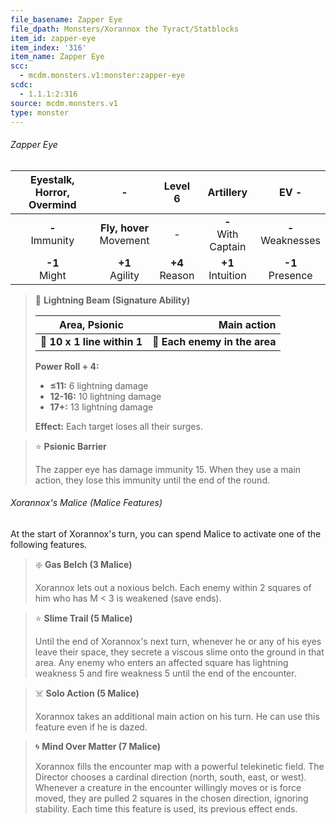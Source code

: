 ```yaml
---
file_basename: Zapper Eye
file_dpath: Monsters/Xorannox the Tyract/Statblocks
item_id: zapper-eye
item_index: '316'
item_name: Zapper Eye
scc:
  - mcdm.monsters.v1:monster:zapper-eye
scdc:
  - 1.1.1:2:316
source: mcdm.monsters.v1
type: monster
---
```


###### Zapper Eye

| Eyestalk, Horror, Overmind |              -               |      Level 6       |        Artillery        |         EV -          |
| :------------------------: | :--------------------------: | :----------------: | :---------------------: | :-------------------: |
|    **-**<br/> Immunity     | **Fly, hover**<br/> Movement |         -          | **-**<br/> With Captain | **-**<br/> Weaknesses |
|     **-1**<br/> Might      |     **+1**<br/> Agility      | **+4**<br/> Reason |  **+1**<br/> Intuition  | **-1**<br/> Presence  |

<!-- -->
> 🔳 **Lightning Beam (Signature Ability)**
>
> | **Area, Psionic**           |               **Main action** |
> | --------------------------- | ----------------------------: |
> | **📏 10 x 1 line within 1** | **🎯 Each enemy in the area** |
>
> **Power Roll + 4:**
>
> - **≤11:** 6 lightning damage
> - **12-16:** 10 lightning damage
> - **17+:** 13 lightning damage
>
> **Effect:** Each target loses all their surges.

<!-- -->
> ⭐️ **Psionic Barrier**
>
> The zapper eye has damage immunity 15. When they use a main action, they lose this immunity until the end of the round.

###### Xorannox's Malice (Malice Features)

At the start of Xorannox's turn, you can spend Malice to activate one of the following features.

<!-- -->
> ❇️ **Gas Belch (3 Malice)**
>
> Xorannox lets out a noxious belch. Each enemy within 2 squares of him who has M < 3 is weakened (save ends).

<!-- -->
> ⭐️ **Slime Trail (5 Malice)**
>
> Until the end of Xorannox's next turn, whenever he or any of his eyes leave their space, they secrete a viscous slime onto the ground in that area. Any enemy who enters an affected square has lightning weakness 5 and fire weakness 5 until the end of the encounter.

<!-- -->
> ☠️ **Solo Action (5 Malice)**
>
> Xorannox takes an additional main action on his turn. He can use this feature even if he is dazed.

<!-- -->
> 🌀 **Mind Over Matter (7 Malice)**
>
> Xorannox fills the encounter map with a powerful telekinetic field. The Director chooses a cardinal direction (north, south, east, or west). Whenever a creature in the encounter willingly moves or is force moved, they are pulled 2 squares in the chosen direction, ignoring stability. Each time this feature is used, its previous effect ends.
